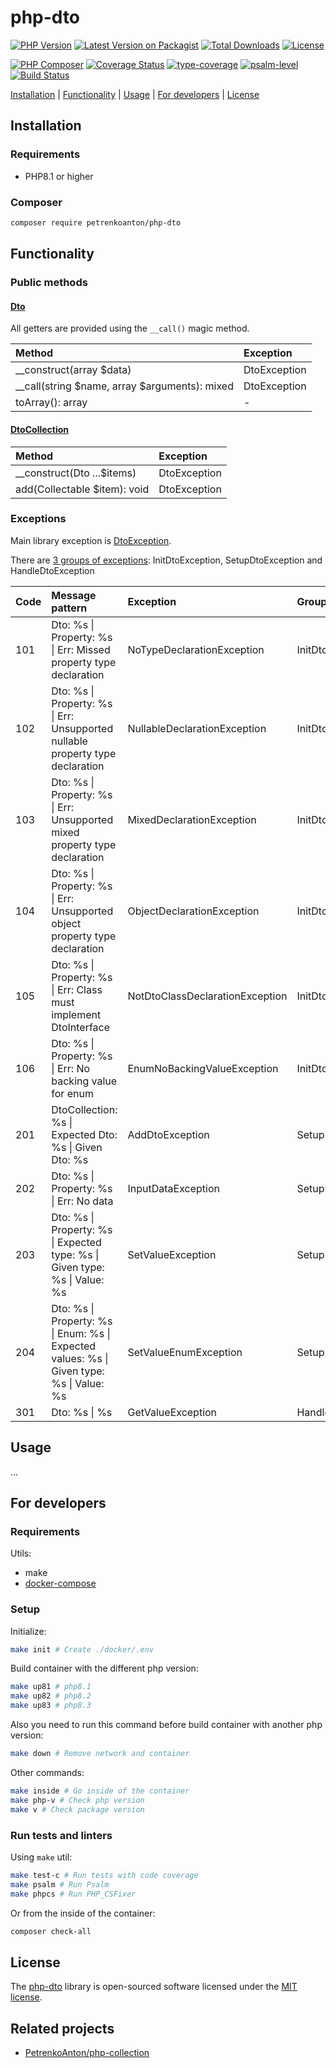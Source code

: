 # php-dto

[![PHP Version](https://img.shields.io/packagist/php-v/petrenkoanton/php-dto)](https://packagist.org/packages/petrenkoanton/php-dto)
[![Latest Version on Packagist](https://img.shields.io/packagist/v/petrenkoanton/php-dto.svg)](https://packagist.org/packages/petrenkoanton/php-dto)
[![Total Downloads](https://img.shields.io/packagist/dt/petrenkoanton/php-dto.svg)](https://packagist.org/packages/petrenkoanton/php-dto)
[![License](https://img.shields.io/packagist/l/petrenkoanton/php-dto)](https://packagist.org/packages/petrenkoanton/php-dto)

[![PHP Composer](https://github.com/petrenkoanton/php-dto/actions/workflows/tests.yml/badge.svg)](https://github.com/petrenkoanton/php-dto/actions/workflows/tests.yml)
[![Coverage Status](https://coveralls.io/repos/github/petrenkoanton/php-dto/badge.svg)](https://coveralls.io/github/petrenkoanton/php-dto)
[![type-coverage](https://shepherd.dev/github/petrenkoanton/php-dto/coverage.svg)](https://shepherd.dev/github/petrenkoanton/php-dto)
[![psalm-level](https://shepherd.dev/github/petrenkoanton/php-dto/level.svg)](https://shepherd.dev/github/petrenkoanton/php-dto)
[![Build Status](https://github.com/petrenkoanton/php-dto/workflows/coding-style/badge.svg)](https://github.com/petrenkoanton/php-dto/actions)

[Installation](#installation) | [Functionality](#functionality) | [Usage](#usage) | [For developers](#for-developers) | [License](#license)

## Installation

### Requirements

- PHP8.1 or higher

### Composer

```bash
composer require petrenkoanton/php-dto
```

## Functionality

### Public methods

#### [Dto](./src/Dto.php)

All getters are provided using the `__call()` magic method.

| Method                                        | Exception    |
|:----------------------------------------------|:-------------|
| __construct(array $data)                      | DtoException |
| __call(string $name, array $arguments): mixed | DtoException |
| toArray(): array                              | -            |

#### [DtoCollection](./src/DtoCollection.php)

| Method                       | Exception    |
|:-----------------------------|:-------------|
| __construct(Dto ...$items)   | DtoException |
| add(Collectable $item): void | DtoException |

### Exceptions

Main library exception is [DtoException](./src/Exception/DtoException.php). 

There are [3 groups of exceptions](./src/Exception/DtoException): InitDtoException, SetupDtoException and 
HandleDtoException

| Code | Message pattern                                                                                               | Exception                       | Group              |
|------|:--------------------------------------------------------------------------------------------------------------|:--------------------------------|:-------------------|
| 101  | Dto: %s &#124; Property: %s &#124; Err: Missed property type declaration                                      | NoTypeDeclarationException      | InitDtoException   |
| 102  | Dto: %s &#124; Property: %s &#124; Err: Unsupported nullable property type declaration                        | NullableDeclarationException    | InitDtoException   |
| 103  | Dto: %s &#124; Property: %s &#124; Err: Unsupported mixed property type declaration                           | MixedDeclarationException       | InitDtoException   |
| 104  | Dto: %s &#124; Property: %s &#124; Err: Unsupported object property type declaration                          | ObjectDeclarationException      | InitDtoException   |
| 105  | Dto: %s &#124; Property: %s &#124; Err: Class must implement DtoInterface                                     | NotDtoClassDeclarationException | InitDtoException   |
| 106  | Dto: %s &#124; Property: %s &#124; Err: No backing value for enum                                             | EnumNoBackingValueException     | InitDtoException   |
| 201  | DtoCollection: %s &#124; Expected Dto: %s &#124; Given Dto: %s                                                | AddDtoException                 | SetupDtoException  |
| 202  | Dto: %s &#124; Property: %s &#124; Err: No data                                                               | InputDataException              | SetupDtoException  |
| 203  | Dto: %s &#124; Property: %s &#124; Expected type: %s &#124; Given type: %s &#124; Value: %s                   | SetValueException               | SetupDtoException  |
| 204  | Dto: %s &#124; Property: %s &#124; Enum: %s &#124; Expected values: %s &#124; Given type: %s &#124; Value: %s | SetValueEnumException           | SetupDtoException  |
| 301  | Dto: %s &#124; %s                                                                                             | GetValueException               | HandleDtoException |

## Usage

...

## For developers

### Requirements

Utils:
- make
- [docker-compose](https://docs.docker.com/compose/gettingstarted)

### Setup

Initialize:

```bash
make init # Create ./docker/.env 
```

Build container with the different php version:

```bash
make up81 # php8.1
make up82 # php8.2
make up83 # php8.3
```

Also you need to run this command before build container with another php version:

```bash
make down # Remove network and container
```

Other commands:

```bash
make inside # Go inside of the container
make php-v # Check php version
make v # Check package version
```

### Run tests and linters

Using `make` util:

```bash
make test-c # Run tests with code coverage
make psalm # Run Psalm
make phpcs # Run PHP_CSFixer
```

Or from the inside of the container: 

```bash
composer check-all
```

## License

The [php-dto](https://github.com/PetrenkoAnton/php-dto/) library is open-sourced software licensed under the 
[MIT license](https://opensource.org/licenses/MIT).

## Related projects

- [PetrenkoAnton/php-collection](https://github.com/PetrenkoAnton/php-collection)